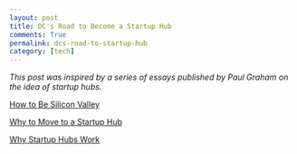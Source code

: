```yaml
---
layout: post
title: DC's Road to Become a Startup Hub
comments: True
permalink: dcs-road-to-startup-hub
category: [tech]
---
```


*This post was inspired by a series of essays published by Paul Graham on the idea of startup hubs.*

[How to Be Silicon Valley](http://paulgraham.com/siliconvalley.html)

[Why to Move to a Startup Hub](http://paulgraham.com/startuphubs.html)

[Why Startup Hubs Work](http://paulgraham.com/hubs.html)